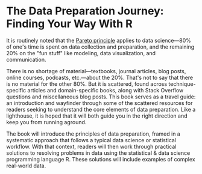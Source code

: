 # The Data Preparation Journey: Finding Your Way With R

It is routinely noted that the [Pareto principle](https://en.wikipedia.org/wiki/Pareto_principle) applies to data science—80% of one's time is spent on data collection and preparation, and the remaining 20% on the "fun stuff" like modeling, data visualization, and communication.

There is no shortage of material—textbooks, journal articles, blog posts, online courses, podcasts, etc.—about the 20%. That's not to say that there is no material for the other 80%. But it is scattered, found across technique-specific articles and domain-specific books, along with Stack Overflow questions and miscellaneous blog posts. This book serves as a travel guide: an introduction and wayfinder through some of the scattered resources for readers seeking to understand the core elements of data preparation. Like a lighthouse, it is hoped that it will both guide you in the right direction and keep you from running aground.

The book will introduce the principles of data preparation, framed in a systematic approach that follows a typical data science or statistical workflow. With that context, readers will then work through practical solutions to resolving problems in data using the statistical & data science programming language R. These solutions will include examples of complex real-world data.

